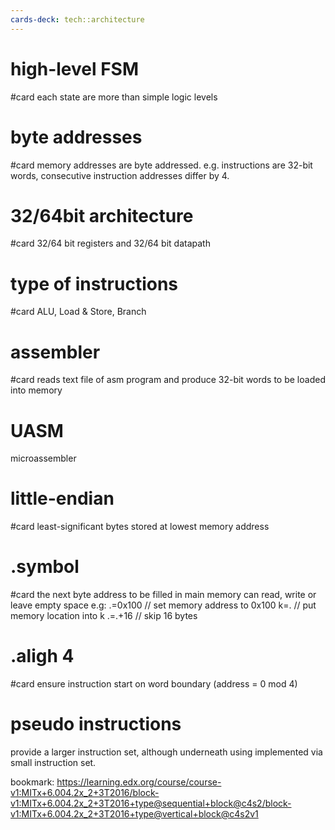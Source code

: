 ```yaml
---
cards-deck: tech::architecture
---
```


# high-level FSM
#card
each state are more than simple logic levels

# byte addresses
#card
memory addresses are byte addressed.
e.g. instructions are 32-bit words, consecutive instruction addresses differ by 4.

# 32/64bit architecture
#card
32/64 bit registers and 32/64 bit datapath

# type of instructions
#card
ALU, Load & Store, Branch


# assembler
#card
reads text file of asm program and produce 32-bit words to be loaded into memory

# UASM
microassembler

# little-endian
#card
least-significant bytes stored at lowest memory address

# .symbol
#card
the next byte address to be filled in main memory
can read, write or leave empty space
e.g:
.=0x100 // set memory address to 0x100
k=. // put memory location into k
.=.+16 // skip 16 bytes

# .aligh 4
#card
ensure instruction start on word boundary (address = 0 mod 4)

# pseudo instructions
provide a larger instruction set, although underneath using implemented via small instruction set.

bookmark: https://learning.edx.org/course/course-v1:MITx+6.004.2x_2+3T2016/block-v1:MITx+6.004.2x_2+3T2016+type@sequential+block@c4s2/block-v1:MITx+6.004.2x_2+3T2016+type@vertical+block@c4s2v1
